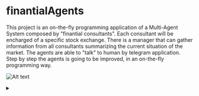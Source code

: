 # finantialAgents 
This project is an on-the-fly programming application of a Multi-Agent System composed by "finantial consultants". Each consultant will be encharged of a specific stock exchange. There is a manager that can gather information from all consultants summarizing the current situation of the market. The agents are able to "talk" to human by telegram application. Step by step the agents is going to be improved, in an on-the-fly programming way.

![Alt text](https://g.gravizo.com/source/custom_mark10?https%3A%2F%2Fraw.githubusercontent.com%2Fcleberjamaral%2FfinantialAgents%2Fmaster%2FREADME.md)
<details> 
<summary></summary>
custom_mark10
  digraph G {
    size ="4,4";
    StockData [shape=box];
    Telegram [shape=diamond];
    Manager;
    Consultant ["n Consultants"];
    Manager -> Consultant;
    Consultant -> StockData;
    Consultant -> Telegram;
    Manager -> Telegram;
    Human -> Telegram;
  }
custom_mark10
</details>
